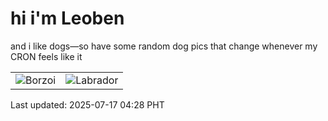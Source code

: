 # hi i'm Leoben

and i like dogs—so have some random dog pics that change whenever my CRON feels like it

|  |  |
|--------|----------|
| ![Borzoi](https://random-dog-vercel.vercel.app/api/random-borzoi?v=1752697717) | ![Labrador](https://random-dog-vercel.vercel.app/api/random-labrador?v=1752697717) |

Last updated: 2025-07-17 04:28 PHT
